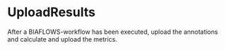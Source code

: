 # UploadResults
After a BIAFLOWS-workflow has been executed, upload the annotations and calculate and upload the metrics.
